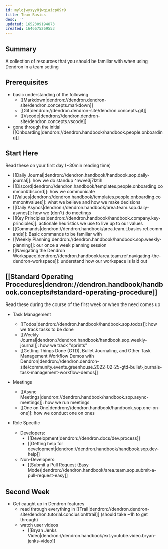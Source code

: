```yaml
---
id: mylqjwysyy8jwqiaicp89r9
title: Team Basics
desc: ''
updated: 1652309194873
created: 1646675269553
---
```


## Summary

A collection of resources that you should be familiar with when using Dendron in a team setting

## Prerequisites
- basic understanding of the following
    - [[Markdown|dendron://dendron.dendron-site/dendron.concepts.markdown]]
    - [[Git|dendron://dendron.dendron-site/dendron.concepts.git]]
    - [[Vscode|dendron://dendron.dendron-site/dendron.concepts.vscode]]
- gone through the initial [[Onboarding|dendron://dendron.handbook/handbook.people.onboarding]]

## Start Here
Read these on your first day (~30min reading time)

- [[Daily Journal|dendron://dendron.handbook/handbook.sop.daily-journal]]: how we do standup ^nwve3j7lztih
- [[Discord|dendron://dendron.handbook/templates.people.onboarding.common#discord]]: how we communicate
- [[Values|dendron://dendron.handbook/templates.people.onboarding.common#values]]: what we believe and how we make decisions
- [[Daily Asyncs|dendron://dendron.handbook/area.team.sop.daily-asyncs]]: how we (don't) do meetings
- [[Key Principles|dendron://dendron.handbook/handbook.company.key-principles]]: actionale heuristics we use to live up to our values
- [[Commands|dendron://dendron.handbook/area.team.t.basics.ref.commands]]: Basic commands to be familiar with
- [[Weekly Planning|dendron://dendron.handbook/handbook.sop.weekly-planning]]: our once a week planning session
- [[Navigating the Dendron Workspace|dendron://dendron.handbook/area.team.ref.navigating-the-dendron-workspace]]: understand how our workspace is laid out

## [[Standard Operating Procedures|dendron://dendron.handbook/handbook.concepts#standard-operating-procedure]]

Read these during the course of the first week or when the need comes up

- Task Management
    - [[Todos|dendron://dendron.handbook/handbook.sop.todos]]: how we track tasks to be done
    - [[Weekly Journal|dendron://dendron.handbook/handbook.sop.weekly-journal]]: how we track "sprints"
    - [[Getting Things Done (GTD), Bullet Journaling, and Other Task Management Workflow Demos with Dendron|dendron://dendron.dendron-site/community.events.greenhouse.2022-02-25-gtd-bullet-journals-task-management-workflow-demos]]

- Meetings
    - [[Async Meetings|dendron://dendron.handbook/handbook.sop.async-meetings]]: how we run meetings
    - [[One on One|dendron://dendron.handbook/handbook.sop.one-on-one]]: how we conduct one on ones

- Role Specific
    - Developers:
        - [[Development|dendron://dendron.docs/dev.process]]
        - [[Getting help for development|dendron://dendron.handbook/handbook.sop.dev-help]]
    - Non-Developers:
        - [[Submit a Pull Request (Easy Mode)|dendron://dendron.handbook/area.team.sop.submit-a-pull-request-easy]]

## Second Week 
- Get caught up in Dendron features
    - read through everything in [[Trail|dendron://dendron.dendron-site/dendron.tutorial.conclusion#trail]] (should take ~1h to get through)
    - watch user videos
        - [[Bryan Jenks Video|dendron://dendron.handbook/ext.youtube.video.bryan-jenks-video]]